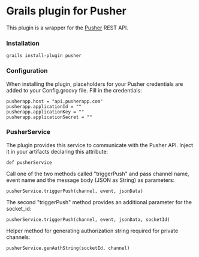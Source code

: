 # Grails plugin for Pusher

This plugin is a wrapper for the [Pusher](http://pusher.com/) REST API.


### Installation
    grails install-plugin pusher

### Configuration

When installing the plugin, placeholders for your Pusher credentials are added to your Config.groovy file. 
Fill in the credentials:


    pusherapp.host = "api.pusherapp.com"
    pusherapp.applicationId = ""
    pusherapp.applicationKey = ""
    pusherapp.applicationSecret = ""
 

### PusherService

The plugin provides this service to communicate with the Pusher API.
Inject it in your artifacts declaring this attribute:

    def pusherService

Call one of the two methods called "triggerPush" and pass channel name, event name and the message body (JSON as String) as parameters:

    pusherService.triggerPush(channel, event, jsonData)

The second "triggerPush" method provides an additional parameter for the socket_id:

    pusherService.triggerPush(channel, event, jsonData, socketId)

Helper method for generating authorization string required for private channels:

    pusherService.genAuthString(socketId, channel)